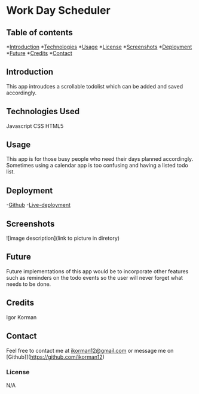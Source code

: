 # Work Day Scheduler

## Table of contents
*[Introduction](#introduction)
*[Technologies](#technologies-used)
*[Usage](#usage)
*[License](#License)
*[Screenshots](#Screenshots)
*[Deployment](#Deployment)
*[Future](#Future)
*[Credits](#Credits)
*[Contact](#contact)

## Introduction
This app introudces a scrollable todolist which can be added and saved accordingly. 

## Technologies Used
Javascript
CSS
HTML5

## Usage
This app is for those busy people who need their days planned accordingly. Sometimes using a calendar app is too confusing and having a listed todo list.


## Deployment
-[Github](https://github.com/ikorman12/work-day-scheduler)
-[Live-deployment](https://ikorman12.github.io/work-day-scheduler/)

## Screenshots
![image description](link to picture in diretory)

## Future
Future implementations of this app would be to incorporate other features such as reminders on the todo events so the user will never forget what needs to be done.

## Credits
Igor Korman

## Contact
Feel free to contact me at [ikorman12@gmail.com](ikorman12@gmail.com) or message me on [Github]](https://github.com/ikorman12)

### License
N/A